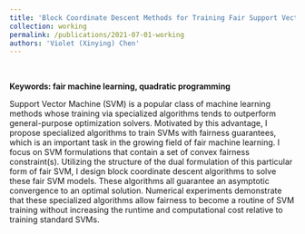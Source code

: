 ```yaml
---
title: 'Block Coordinate Descent Methods for Training Fair Support Vector Machines'
collection: working
permalink: /publications/2021-07-01-working
authors: 'Violet (Xinying) Chen'
---
```


<br/>

**Keywords: fair machine learning, quadratic programming**

Support Vector Machine (SVM) is a popular class of machine learning methods whose training via specialized algorithms tends to outperform general-purpose optimization solvers. Motivated by this advantage, I propose specialized algorithms to train SVMs with fairness guarantees, which is an important task in the growing field of fair machine learning. I focus on SVM formulations that contain a set of convex fairness constraint(s). Utilizing the structure of the dual formulation of this particular form of fair SVM, I design block coordinate descent algorithms to solve these fair SVM models. These algorithms all guarantee an asymptotic convergence to an optimal solution. Numerical experiments demonstrate that these specialized algorithms allow fairness to become a routine of SVM training without increasing the runtime and computational cost relative to training standard SVMs.
